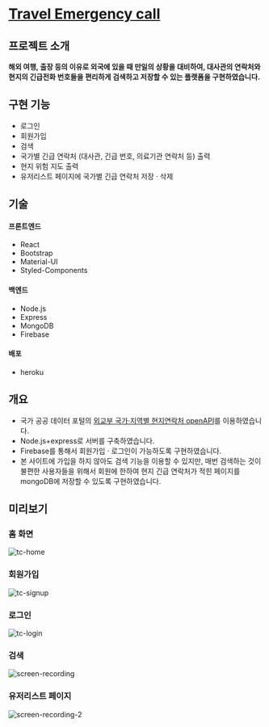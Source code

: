 # [Travel Emergency call](https://travel-call.herokuapp.com/)

## 프로젝트 소개
**해외 여행, 출장 등의 이유로 외국에 있을 때 만일의 상황을 대비하여, 대사관의 연락처와 현지의 긴급전화 번호들을 편리하게 검색하고 저장할 수 있는 플랫폼을 구현하였습니다.**

## 구현 기능
- 로그인  
- 회원가입  
- 검색  
- 국가별 긴급 연락처 (대사관, 긴급 번호, 의료기관 연락처 등) 출력  
- 현지 위험 지도 출력  
- 유저리스트 페이지에 국가별 긴급 연락처 저장 · 삭제

## 기술
#### 프론트엔드
- React  
- Bootstrap  
- Material-UI  
- Styled-Components  

#### 백엔드
- Node.js  
- Express  
- MongoDB  
- Firebase  

#### 배포
- heroku

## 개요
- 국가 공공 데이터 포털의 [외교부 국가·지역별 현지연락처 openAPI](https://www.data.go.kr/data/15076242/openapi.do)를 이용하였습니다.  
- Node.js+express로 서버를 구축하였습니다.  
- Firebase를 통해서 회원가입 · 로그인이 가능하도록 구현하였습니다.  
- 본 사이트에 가입을 하지 않아도 검색 기능을 이용할 수 있지만, 매번 검색하는 것이 불편한 사용자들을 위해서 회원에 한하여 현지 긴급 연락처가 적힌 페이지를 mongoDB에 저장할 수 있도록 구현하였습니다.  

## 미리보기  
### 홈 화면  
![tc-home](https://user-images.githubusercontent.com/96046698/209086714-9e79df2f-c064-4b8c-9588-a1b3831e1041.png)  


### 회원가입  
![tc-signup](https://user-images.githubusercontent.com/96046698/209087169-6027c484-fb38-41d2-8514-ba501fb94d37.png)  


### 로그인  
![tc-login](https://user-images.githubusercontent.com/96046698/209087407-538561c4-3e94-478f-afce-4b946ab5eae0.png)  


### 검색  
![screen-recording](https://user-images.githubusercontent.com/96046698/209087912-ea496f10-83ab-480c-88a3-0531759f7ef9.gif)  


### 유저리스트 페이지  
![screen-recording-_2_](https://user-images.githubusercontent.com/96046698/201464773-ac5c66a8-6425-4415-909a-2f1a5553a4b0.gif)  



